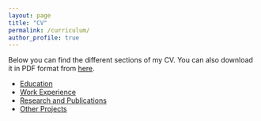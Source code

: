 ```yaml
---
layout: page
title: "CV"
permalink: /curriculum/
author_profile: true
---
```


Below you can find the different sections of my CV.
You can also download it in PDF format from [here](../documents/CV.pdf).

- [Education](./education)
- [Work Experience](./work)
- [Research and Publications](../research)
- [Other Projects](../projects)
